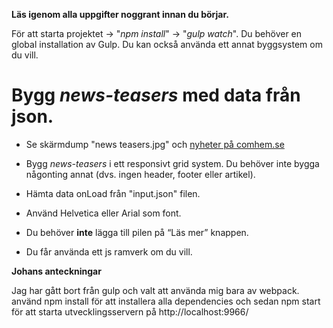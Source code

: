 **Läs igenom alla uppgifter noggrant  innan du börjar.**

För att starta projektet -> "*npm install*" -> "*gulp watch*". Du behöver en global installation av Gulp.
Du kan också använda ett annat byggsystem om du vill.

# Bygg *news-teasers* med data från json.
- Se skärmdump "news teasers.jpg" och [nyheter på comhem.se](https://www.comhem.se/nyheter/nu-finns-com-hem-aven-for-villafiber)

- Bygg *news-teasers* i ett responsivt grid system. Du behöver inte bygga någonting annat (dvs. ingen header, footer eller artikel).

- Hämta data onLoad från "input.json" filen.

- Använd Helvetica eller Arial som font.

- Du behöver **inte** lägga till pilen på “Läs mer” knappen.

- Du får använda ett js ramverk om du vill.

**Johans anteckningar**

Jag har gått bort från gulp och valt att använda mig bara av webpack.
använd npm install för att installera alla dependencies och sedan npm start för att starta utvecklingsservern på http://localhost:9966/
